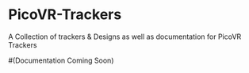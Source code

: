 # PicoVR-Trackers
A Collection of trackers &amp; Designs as well as documentation for PicoVR Trackers


#(Documentation Coming Soon)
